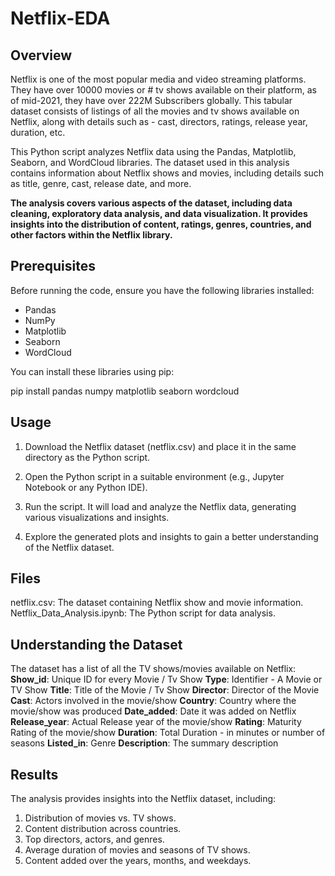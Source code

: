 # Netflix-EDA

## Overview

Netflix is one of the most popular media and video streaming platforms. They have over 10000 movies or # tv shows available on their platform, as of mid-2021, they have over 222M Subscribers globally. This tabular dataset consists of listings of all the movies and tv shows available on Netflix, along with details such as - cast, directors, ratings, release year, duration, etc.

This Python script analyzes Netflix data using the Pandas, Matplotlib, Seaborn, and WordCloud libraries. The dataset used in this analysis contains information about Netflix shows and movies, including details such as title, genre, cast, release date, and more.

**The analysis covers various aspects of the dataset, including data cleaning, exploratory data analysis, and data visualization. It provides insights into the distribution of content, ratings, genres, countries, and other factors within the Netflix library.**

## Prerequisites

Before running the code, ensure you have the following libraries installed:
- Pandas
- NumPy
- Matplotlib
- Seaborn
- WordCloud

You can install these libraries using pip:

pip install pandas numpy matplotlib seaborn wordcloud

## Usage
1. Download the Netflix dataset (netflix.csv) and place it in the same directory as the Python script.

2. Open the Python script in a suitable environment (e.g., Jupyter Notebook or any Python IDE).

3. Run the script. It will load and analyze the Netflix data, generating various visualizations and insights.

4. Explore the generated plots and insights to gain a better understanding of the Netflix dataset.

## Files
netflix.csv: The dataset containing Netflix show and movie information.
Netflix_Data_Analysis.ipynb: The Python script for data analysis.

## Understanding the Dataset

The dataset has a list of all the TV shows/movies available on Netflix:
**Show_id**: Unique ID for every Movie / Tv Show
**Type**: Identifier - A Movie or TV Show
**Title**: Title of the Movie / Tv Show
**Director**: Director of the Movie
**Cast**: Actors involved in the movie/show
**Country**: Country where the movie/show was produced
**Date_added**: Date it was added on Netflix
**Release_year**: Actual Release year of the movie/show
**Rating**: Maturity Rating of the movie/show
**Duration**: Total Duration - in minutes or number of seasons
**Listed_in**: Genre
**Description**: The summary description

## Results
The analysis provides insights into the Netflix dataset, including:

1. Distribution of movies vs. TV shows.
2. Content distribution across countries.
3. Top directors, actors, and genres.
4. Average duration of movies and seasons of TV shows.
5. Content added over the years, months, and weekdays.
